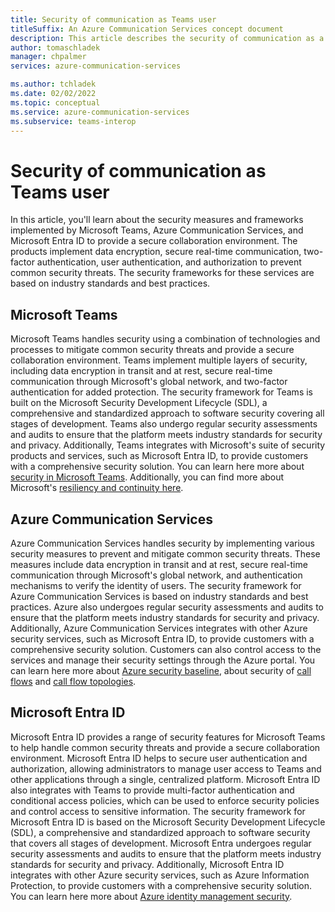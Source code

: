 ```yaml
---
title: Security of communication as Teams user
titleSuffix: An Azure Communication Services concept document
description: This article describes the security of communication as a Teams user with Azure Communication Services.
author: tomaschladek
manager: chpalmer
services: azure-communication-services

ms.author: tchladek
ms.date: 02/02/2022
ms.topic: conceptual
ms.service: azure-communication-services
ms.subservice: teams-interop
---
```

# Security of communication as Teams user
In this article, you'll learn about the security measures and frameworks implemented by Microsoft Teams, Azure Communication Services, and Microsoft Entra ID to provide a secure collaboration environment. The products implement data encryption, secure real-time communication, two-factor authentication, user authentication, and authorization to prevent common security threats. The security frameworks for these services are based on industry standards and best practices. 

## Microsoft Teams
Microsoft Teams handles security using a combination of technologies and processes to mitigate common security threats and provide a secure collaboration environment. Teams implement multiple layers of security, including data encryption in transit and at rest, secure real-time communication through Microsoft's global network, and two-factor authentication for added protection. The security framework for Teams is built on the Microsoft Security Development Lifecycle (SDL), a comprehensive and standardized approach to software security covering all stages of development. Teams also undergo regular security assessments and audits to ensure that the platform meets industry standards for security and privacy. Additionally, Teams integrates with Microsoft's suite of security products and services, such as Microsoft Entra ID, to provide customers with a comprehensive security solution. You can learn here more about [security in Microsoft Teams](/microsoftteams/teams-security-guide). Additionally, you can find more about Microsoft's [resiliency and continuity here](/compliance/assurance/assurance-data-resiliency-overview).

## Azure Communication Services
Azure Communication Services handles security by implementing various security measures to prevent and mitigate common security threats. These measures include data encryption in transit and at rest, secure real-time communication through Microsoft's global network, and authentication mechanisms to verify the identity of users. The security framework for Azure Communication Services is based on industry standards and best practices. Azure also undergoes regular security assessments and audits to ensure that the platform meets industry standards for security and privacy. Additionally, Azure Communication Services integrates with other Azure security services, such as Microsoft Entra ID, to provide customers with a comprehensive security solution. Customers can also control access to the services and manage their security settings through the Azure portal. You can learn here more about [Azure security baseline](/security/benchmark/azure/baselines/azure-communication-services-security-baseline?toc=/azure/communication-services/toc.json), about security of [call flows](../../call-flows.md) and [call flow topologies](../../detailed-call-flows.md).

<a name='azure-active-directory'></a>

## Microsoft Entra ID
Microsoft Entra ID provides a range of security features for Microsoft Teams to help handle common security threats and provide a secure collaboration environment. Microsoft Entra ID helps to secure user authentication and authorization, allowing administrators to manage user access to Teams and other applications through a single, centralized platform. Microsoft Entra ID also integrates with Teams to provide multi-factor authentication and conditional access policies, which can be used to enforce security policies and control access to sensitive information. The security framework for Microsoft Entra ID is based on the Microsoft Security Development Lifecycle (SDL), a comprehensive and standardized approach to software security that covers all stages of development. Microsoft Entra undergoes regular security assessments and audits to ensure that the platform meets industry standards for security and privacy. Additionally, Microsoft Entra ID integrates with other Azure security services, such as Azure Information Protection, to provide customers with a comprehensive security solution. You can learn here more about [Azure identity management security](../../../../security/fundamentals/identity-management-overview.md).
